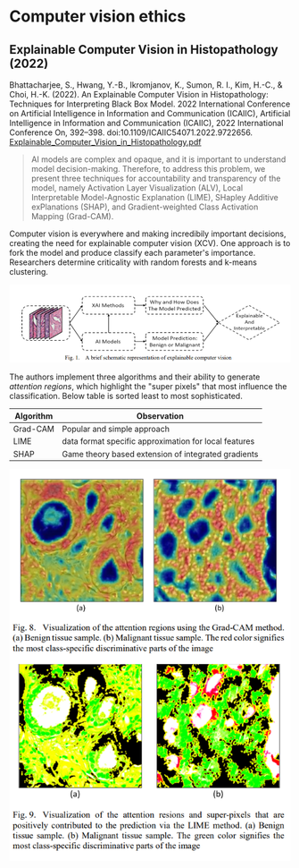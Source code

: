 # Computer vision ethics

## Explainable Computer Vision in Histopathology (2022)

Bhattacharjee, S., Hwang, Y.-B., Ikromjanov, K., Sumon, R. I., Kim, H.-C., & Choi, H.-K. (2022). An Explainable Computer Vision in Histopathology: Techniques for Interpreting Black Box Model. 2022 International Conference on Artificial Intelligence in Information and Communication (ICAIIC), Artificial Intelligence in Information and Communication (ICAIIC), 2022 International Conference On, 392–398. doi:10.1109/ICAIIC54071.2022.9722656. [Explainable_Computer_Vision_in_Histopathology.pdf](Explainable_Computer_Vision_in_Histopathology.pdf)

> AI models are complex and opaque, and it is important to understand model decision-making. Therefore, to address this problem, we present three techniques for accountability and transparency of the model, namely Activation Layer Visualization (ALV), Local Interpretable Model-Agnostic Explanation (LIME), SHapley Additive exPlanations (SHAP), and Gradient-weighted Class Activation Mapping (Grad-CAM).

Computer vision is everywhere and making incredibily important decisions, creating the need for explainable computer vision (XCV). One approach is to fork the model and produce classify each parameter's importance. Researchers determine criticality with random forests and k-means clustering.

![xcv_schematic.png](xcv_schematic.png)

The authors implement three algorithms and their ability to generate _attention regions_, which highlight the "super pixels" that most influence the classification. Below table is sorted least to most sophisticated.

|Algorithm|Observation|
|------|-------------|
|Grad-CAM| Popular and simple approach|
|LIME| data format specific approximation for local features|
|SHAP| Game theory based extension of integrated gradients|

![not_a_tumar.png](not_a_tumar.png)